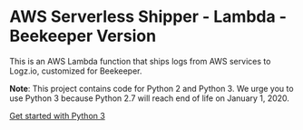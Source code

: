 #  AWS Serverless Shipper - Lambda - Beekeeper Version

This is an AWS Lambda function that ships logs from AWS services to Logz.io, customized for Beekeeper.

**Note**:
This project contains code for Python 2 and Python 3.
We urge you to use Python 3 because Python 2.7 will reach end of life on January 1, 2020.
 
[Get started with Python 3](https://github.com/logzio/logzio_aws_serverless/tree/master/python3)
